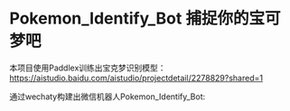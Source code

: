 # Pokemon_Identify_Bot 捕捉你的宝可梦吧


本项目使用Paddlex训练出宝克梦识别模型：https://aistudio.baidu.com/aistudio/projectdetail/2278829?shared=1

通过wechaty构建出微信机器人Pokemon_Identify_Bot:

